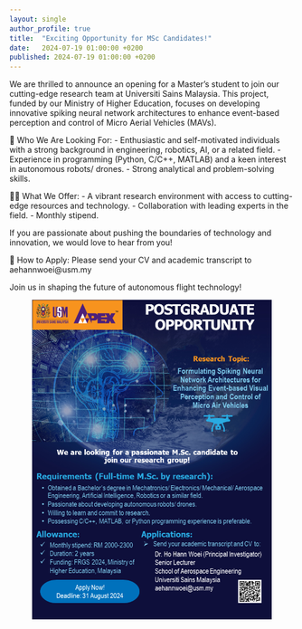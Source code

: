 ```yaml
---
layout: single
author_profile: true
title:  "Exciting Opportunity for MSc Candidates!"
date:   2024-07-19 01:00:00 +0200
published: 2024-07-19 01:00:00 +0200
---
```


<p>
We are thrilled to announce an opening for a Master’s student to join our cutting-edge research team at Universiti Sains Malaysia. This project, funded by our Ministry of Higher Education, focuses on developing innovative spiking neural network architectures to enhance event-based perception and control of Micro Aerial Vehicles (MAVs).
</p>
<p>
📌 Who We Are Looking For:
- Enthusiastic and self-motivated individuals with a strong background in engineering, robotics, AI, or a related field.
- Experience in programming (Python, C/C++, MATLAB) and a keen interest in autonomous robots/ drones.
- Strong analytical and problem-solving skills.
</p>
<p>
👩‍🔬 What We Offer:
- A vibrant research environment with access to cutting-edge resources and technology.
- Collaboration with leading experts in the field.
- Monthly stipend.
</p>
<p>
If you are passionate about pushing the boundaries of technology and innovation, we would love to hear from you!
</p>
<p>
📧 How to Apply:
Please send your CV and academic transcript to aehannwoei@usm.my
</p>
<p>
Join us in shaping the future of autonomous flight technology!
</p>
<!--more-->
<figure>
    <img src="/assets/images/posts/FRGS2024/postgraduate_opportunity_FRGS2024.png" alt="Figure 1" style="max-width: 100%; height: auto;">
</figure>
